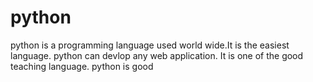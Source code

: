 # python
python is a programming language used world wide.It is the easiest language.
python can devlop any web application.
It is one of the good teaching language.
python is good
